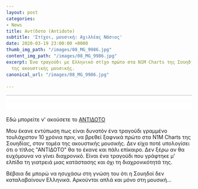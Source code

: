 ```yaml
---
layout: post
categories:
- News
title: Αντίδοτο (Antidote)
subtitle: 'Στίχοι, μουσική: Αχιλλέας Νάσιος'
date: 2020-03-19 23:00:00 +0000
thumb_img_path: "/images/08_MG_9986.jpg"
content_img_path: "/images/08_MG_9986.jpg"
excerpt: Ένα τραγούδι με Ελληνικό στίχο πρώτο στα N1M Charts της Σουηδίας, στον τομέα
  της ακουστικής μουσικής.
canonical_url: "/images/08_MG_9986.jpg"

---
```

![](/images/bwok-2.jpg)

Εδώ μπορείτε ν' ακούσετε το <a href="https://www.n1m.com/charts?song_id=893503&genre_id=101&geo=_&country_id=205&state_id=0&pos=1&songs_total=4&page=1&no_nag=1&utm_source=top" target="blank">ΑΝΤΙΔΟΤΟ</a>

Μου έκανε εντύπωση πως είναι δυνατόν ένα τραγούδι γραμμένο τουλάχιστον 10 χρόνια πριν, να βρεθεί ξαφνικά πρώτο στα N1M Charts της Σουηδίας, στον τομέα της ακουστικής μουσικής. Δεν είχα ποτέ υπολογίσει ότι ο τίτλος "ΑΝΤΙΔΟΤΟ" θα το έκανε και πάλι επίκαιρο. Δεν ξέρω αν θα ευχόμουνα να γίνει διαχρονικό. Είναι ένα τραγούδι που γράφτηκε μ' ελπίδα τη γιατρειά μιας κατάστασης και όχι τη διαχρονικότητά της.

Βέβαια δε μπορώ να ησυχάσω στη γνώση του ότι η Σουηδοί δεν καταλαβαίνουν Ελληνικά. Αρκούνται απλά και μόνο στη μουσική...